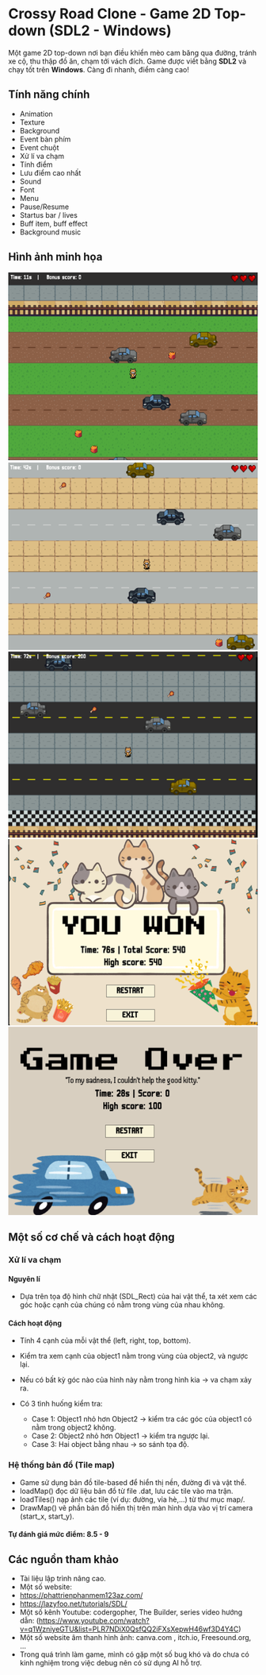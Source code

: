# Crossy Road Clone - Game 2D Top-down (SDL2 - Windows)
 
Một game 2D top-down nơi bạn điều khiển mèo cam băng qua đường, tránh xe cộ, thu thập đồ ăn, chạm tới vách đích. Game được viết bằng **SDL2** và chạy tốt trên **Windows**. Càng đi nhanh, điểm càng cao!

## Tính năng chính
- Animation
- Texture
- Background
- Event bàn phím
- Event chuột
- Xử lí va chạm
- Tính điểm
- Lưu điểm cao nhất
- Sound
- Font
- Menu
- Pause/Resume
- Startus bar / lives
- Buff item, buff effect
- Background music

## Hình ảnh minh họa

![Gameplay](gamplay/gamplay_1.png)
![Gameplay](gamplay/gameplay_2.png)
![Gameplay](gamplay/gameplay_3.png)
![Gameplay](gamplay/gameplay_won.png)
![Gameplay](gamplay/gameplay_lose.png)

## Một số cơ chế và cách hoạt động
### Xử lí va chạm
#### Nguyên lí
- Dựa trên tọa độ hình chữ nhật (SDL_Rect) của hai vật thể, ta xét xem các góc hoặc cạnh của chúng có nằm trong vùng của nhau không.
#### Cách hoạt động
- Tính 4 cạnh của mỗi vật thể (left, right, top, bottom).
- Kiểm tra xem cạnh của object1 nằm trong vùng của object2, và ngược lại.
- Nếu có bất kỳ góc nào của hình này nằm trong hình kia → va chạm xảy ra.

- Có 3 tình huống kiểm tra:
  - Case 1: Object1 nhỏ hơn Object2 → kiểm tra các góc của object1 có nằm trong object2 không.
  - Case 2: Object2 nhỏ hơn Object1 → kiểm tra ngược lại.
  - Case 3: Hai object bằng nhau → so sánh tọa độ.
 
 ### Hệ thống bản đồ (Tile map)
  - Game sử dụng bản đồ tile-based để hiển thị nền, đường đi và vật thể.
  - loadMap() đọc dữ liệu bản đồ từ file .dat, lưu các tile vào ma trận.
  - loadTiles() nạp ảnh các tile (ví dụ: đường, vỉa hè,...) từ thư mục map/.
  - DrawMap() vẽ phần bản đồ hiển thị trên màn hình dựa vào vị trí camera (start_x, start_y).

#### Tự đánh giá mức điểm: 8.5 - 9
## Các nguồn tham khảo
- Tài liệu lập trình nâng cao.
- Một số website:
 - https://phattrienphanmem123az.com/
 - https://lazyfoo.net/tutorials/SDL/
- Một số kênh Youtube: codergopher, The Builder, series video hướng dẫn: (https://www.youtube.com/watch?v=q1WzniyeGTU&list=PLR7NDiX0QsfQQ2iFXsXepwH46wf3D4Y4C)
- Một số website âm thanh hình ảnh: canva.com , itch.io, Freesound.org, ...
- Trong quá trình làm game, mình có gặp một số bug khó và do chưa có kinh nghiệm trong việc debug nên có sử dụng AI hỗ trợ.
